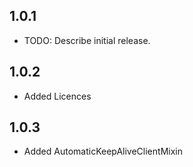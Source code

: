 ## 1.0.1

* TODO: Describe initial release.
## 1.0.2
* Added Licences
## 1.0.3
* Added AutomaticKeepAliveClientMixin
